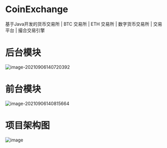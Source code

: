 # CoinExchange
基于Java开发的货币交易所 | BTC 交易所 | ETH 交易所 | 数字货币交易所 | 交易 平台 | 撮合交易引擎

# 后台模块
![image-20210906140720392](https://user-images.githubusercontent.com/82886608/132171156-e300142a-a18f-458b-8ccf-f72a0a7aef09.png)

# 前台模块

![image-20210906140815664](https://user-images.githubusercontent.com/82886608/132171172-6b7cd929-9627-4964-9faf-14ffac154627.png)

# 项目架构图
![image](https://user-images.githubusercontent.com/82886608/132217601-c0d24ab0-b6c0-4d4f-9485-cea2b2efa39c.png)









